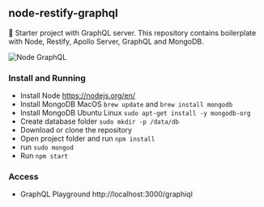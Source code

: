 ## node-restify-graphql

🚀 Starter project with GraphQL server. This repository contains boilerplate with Node, Restify, Apollo Server, GraphQL and MongoDB.

![Node GraphQL](https://camo.githubusercontent.com/66de57c295f4f74573998fc47d3f551c8a19662d/68747470733a2f2f696d6775722e636f6d2f44394b356869512e706e67 "Node GraphQL")


### Install and Running

- Install Node https://nodejs.org/en/
- Install MongoDB MacOS `brew update` and `brew install mongodb`
- Install MongoDB Ubuntu Linux `sudo apt-get install -y mongodb-org`
- Create database folder `sudo mkdir -p /data/db`
- Download or clone the repository
- Open project folder and run `npm install`
- run `sudo mongod`
- Run `npm start`

### Access

- GraphQL Playground http://localhost:3000/graphiql
